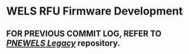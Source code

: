 # WELS RFU Firmware Development
## FOR PREVIOUS COMMIT LOG, REFER TO _[PNEWELS Legacy](http://gitlab.pne.com.sg/zulhilmi/PNEWELS-Legacy)_ repository.
